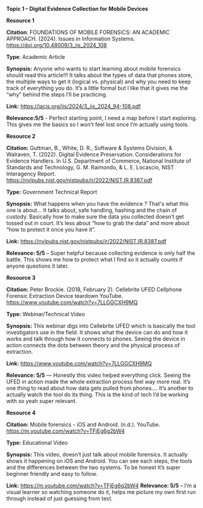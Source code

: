 **Topic 1 – Digital Evidence Collection for Mobile Devices**

**Resource 1** 

**Citation**: FOUNDATIONS OF MOBILE FORENSICS: AN ACADEMIC APPROACH. (2024). Issues in Information Systems. https://doi.org/10.48009/3_iis_2024_108 


**Type**: Academic Article 


**Synopsis:** Anyone who wants to start learning about mobile forensics should read this article!!! It talks about the types of data that phones store, the multiple ways to get it (logical vs. physical) and why you need to keep track of everything you do. It’s a little formal but I like that it gives me the “why” behind the steps I’ll be practicing. 


**Link:** https://iacis.org/iis/2024/3_iis_2024_94-108.pdf 


**Relevance:5/5** - Perfect starting point, I need a map before I start exploring. This gives me the basics so I won’t feel lost once I’m actually using tools. 

**Resource 2** 

**Citation:** Guttman, B., White, D. R., Software & Systems Division, & Walraven, T. (2022). Digital Evidence Preservation: Considerations for Evidence Handlers. In U.S. Department of Commerce, National Institute of Standards and Technology, G. M. Raimondo, & L. E. Locascio, NIST Interagency Report. https://nvlpubs.nist.gov/nistpubs/ir/2022/NIST.IR.8387.pdf 

**Type:** Government Technical Report 

**Synopsis:** What happens when you have the evidence ? That's what this one is about… It talks about, safe handling, hashing and the chain of custody. Basically how to make sure the data you collected doesn’t get tossed out in court. It’s less about “how to grab the data” and more about “how to protect it once you have it”. 

**Link:** https://nvlpubs.nist.gov/nistpubs/ir/2022/NIST.IR.8387.pdf 

**Relevance: 5/5** – Super helpful because collecting evidence is only half the battle. This shows me how to protect what I find so it actually counts if anyone questions it later. 

**Resource 3**

**Citation:** Peter Brockie. (2018, February 2). Cellebrite UFED Cellphone Forensic Extraction Device teardown YouTube. https://www.youtube.com/watch?v=7LLGGCXH9MQ 

**Type:** Webinar/Technical Video 

**Synopsis:** This webinar digs into Cellebrite UFED which is basically the tool investigators use in the field. It shows what the device can do and how it works and talk through how it connects to phones. Seeing the device in action connects the dots between theory and the physical process of extraction.

**Link:** https://www.youtube.com/watch?v=7LLGGCXH9MQ

**Relevance: 5/5** — Honestly this video helped everything click. Seeing the UFED in action made the whole extraction process feel way more real. It’s one thing to read about how data gets pulled from phones…. It’s another to actually watch the tool do its thing. This is the kind of tech I’d be working with so yeah super relevant. 

**Resource 4**

**Citation:** Mobile forensics - iOS and Android. (n.d.). YouTube. https://m.youtube.com/watch?v=TFjEg6g2bW4 

**Type:** Educational Video 

**Synopsis:** This video, doesn’t just talk about mobile forensics. It actually shows it happening on iOS and Android. You can see each steps, the tools and the differences between the two systems. To be honest It’s super beginner friendly and easy to follow.  

**Link:** https://m.youtube.com/watch?v=TFjEg6g2bW4 
**Relevance: 5/5** – I’m a visual learner so watching someone do it, helps me picture my own first run through instead of just guessing from text. 

